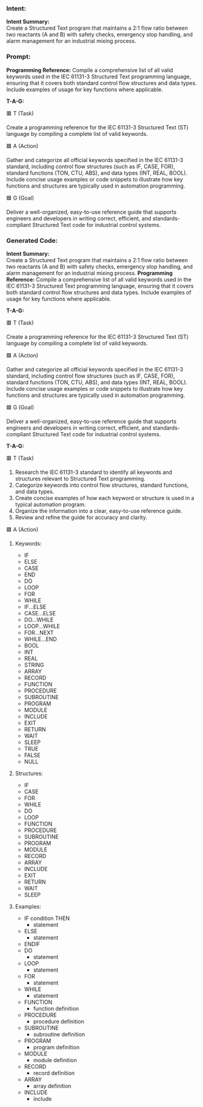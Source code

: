 ### Intent:
**Intent Summary:**  
Create a Structured Text program that maintains a 2:1 flow ratio between two reactants (A and B) with safety checks, emergency stop handling, and alarm management for an industrial mixing process.

### Prompt:
**Programming Reference:**
Compile a comprehensive list of all valid keywords used in the IEC 61131-3 Structured Text programming language, ensuring that it covers both standard control flow structures and data types. Include examples of usage for key functions where applicable.

**T-A-G:**

🟥 T (Task)

Create a programming reference for the IEC 61131-3 Structured Text (ST) language by compiling a complete list of valid keywords.

🟩 A (Action)

Gather and categorize all official keywords specified in the IEC 61131-3 standard, including control flow structures (such as IF, CASE, FOR), standard functions (TON, CTU, ABS), and data types (INT, REAL, BOOL). Include concise usage examples or code snippets to illustrate how key functions and structures are typically used in automation programming.

🟦 G (Goal)

Deliver a well-organized, easy-to-use reference guide that supports engineers and developers in writing correct, efficient, and standards-compliant Structured Text code for industrial control systems.

### Generated Code:
**Intent Summary:**  
Create a Structured Text program that maintains a 2:1 flow ratio between two reactants (A and B) with safety checks, emergency stop handling, and alarm management for an industrial mixing process.
**Programming Reference:**
Compile a comprehensive list of all valid keywords used in the IEC 61131-3 Structured Text programming language, ensuring that it covers both standard control flow structures and data types. Include examples of usage for key functions where applicable.

**T-A-G:**

🟥 T (Task)

Create a programming reference for the IEC 61131-3 Structured Text (ST) language by compiling a complete list of valid keywords.

🟩 A (Action)

Gather and categorize all official keywords specified in the IEC 61131-3 standard, including control flow structures (such as IF, CASE, FOR), standard functions (TON, CTU, ABS), and data types (INT, REAL, BOOL). Include concise usage examples or code snippets to illustrate how key functions and structures are typically used in automation programming.

🟦 G (Goal)

Deliver a well-organized, easy-to-use reference guide that supports engineers and developers in writing correct, efficient, and standards-compliant Structured Text code for industrial control systems.

**T-A-G:**

🟥 T (Task)

1. Research the IEC 61131-3 standard to identify all keywords and structures relevant to Structured Text programming.
2. Categorize keywords into control flow structures, standard functions, and data types.
3. Create concise examples of how each keyword or structure is used in a typical automation program.
4. Organize the information into a clear, easy-to-use reference guide.
5. Review and refine the guide for accuracy and clarity.

🟩 A (Action)

1. Keywords:
   - IF
   - ELSE
   - CASE
   - END
   - DO
   - LOOP
   - FOR
   - WHILE
   - IF...ELSE
   - CASE...ELSE
   - DO...WHILE
   - LOOP...WHILE
   - FOR...NEXT
   - WHILE...END
   - BOOL
   - INT
   - REAL
   - STRING
   - ARRAY
   - RECORD
   - FUNCTION
   - PROCEDURE
   - SUBROUTINE
   - PROGRAM
   - MODULE
   - INCLUDE
   - EXIT
   - RETURN
   - WAIT
   - SLEEP
   - TRUE
   - FALSE
   - NULL

2. Structures:
   - IF
   - CASE
   - FOR
   - WHILE
   - DO
   - LOOP
   - FUNCTION
   - PROCEDURE
   - SUBROUTINE
   - PROGRAM
   - MODULE
   - RECORD
   - ARRAY
   - INCLUDE
   - EXIT
   - RETURN
   - WAIT
   - SLEEP

3. Examples:
   - IF condition THEN
      - statement
   - ELSE
      - statement
   - ENDIF
   - DO
      - statement
   - LOOP
      - statement
   - FOR
      - statement
   - WHILE
      - statement
   - FUNCTION
      - function definition
   - PROCEDURE
      - procedure definition
   - SUBROUTINE
      - subroutine definition
   - PROGRAM
      - program definition
   - MODULE
      - module definition
   - RECORD
      - record definition
   - ARRAY
      - array definition
   - INCLUDE
      - include
